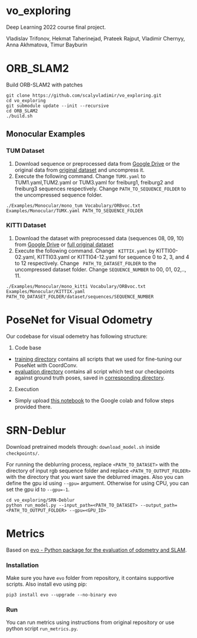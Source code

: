 # vo_exploring

Deep Learning 2022 course final project.

Vladislav Trifonov, Hekmat Taherinejad, Prateek Rajput, Vladimir Chernyy, Anna Akhmatova, Timur Bayburin

# ORB_SLAM2
Build ORB-SLAM2 with patches

```
git clone https://github.com/scalyvladimir/vo_exploring.git
cd vo_exploring
git submodule update --init --recursive
cd ORB_SLAM2
./build.sh
```

## Monocular Examples
### TUM Dataset

1. Download sequence or preprocessed data from [Google Drive](https://drive.google.com/drive/folders/1QeJDDLN49xqxn-m0-DE3OGkfm-1Q7DKE?usp=sharing) or the original data from [original dataset](http://vision.in.tum.de/data/datasets/rgbd-dataset/download) and uncompress it.
2. Execute the following command. Change ```TUMX.yaml``` to TUM1.yaml,TUM2.yaml or TUM3.yaml for freiburg1, freiburg2 and freiburg3 sequences respectively. Change ```PATH_TO_SEQUENCE_FOLDER``` to the uncompressed sequence folder.

``` ./Examples/Monocular/mono_tum Vocabulary/ORBvoc.txt Examples/Monocular/TUMX.yaml PATH_TO_SEQUENCE_FOLDER ```

### KITTI Dataset

1. Download the dataset with preprocessed data (sequences 08, 09, 10) from [Google Drive](https://drive.google.com/drive/folders/1QeJDDLN49xqxn-m0-DE3OGkfm-1Q7DKE?usp=sharing) or [full original dataset](http://www.cvlibs.net/datasets/kitti/eval_odometry.php)
2. Execute the following command. Change ``` KITTIX.yaml``` by KITTI00-02.yaml, KITTI03.yaml or KITTI04-12.yaml for sequence 0 to 2, 3, and 4 to 12 respectively. Change ``` PATH_TO_DATASET_FOLDER``` to the uncompressed dataset folder. Change ```SEQUENCE_NUMBER``` to 00, 01, 02,.., 11.

``` ./Examples/Monocular/mono_kitti Vocabulary/ORBvoc.txt Examples/Monocular/KITTIX.yaml PATH_TO_DATASET_FOLDER/dataset/sequences/SEQUENCE_NUMBER ```


# PoseNet for Visual Odometry

Our codebase for visual odemetry has following structure:

1. Code base

  - [training directory](DL_VO/scripts) contains all scripts that we used for fine-tuning our PoseNet with CoordConv.
  - [evaluation directory](DL_VO/evaluation) contains all script which test our checkpoints against ground truth poses, saved in [corresponding directory](DL_VO/evaluation/gt_poses).

2. Execution
  - Simply upload [this notebook](DL_VO/run_inference.ipynb) to the Google colab and follow steps provided there.

# SRN-Deblur

Download pretrained models through: ```download_model.sh``` inside ```checkpoints/```.

For running the deblurring process, replace ```<PATH_TO_DATASET>``` with the directory of input rgb sequence folder and replace ```<PATH_TO_OUTPUT_FOLDER>``` with the directory that you want save the deblurred images. Also you can define the gpu id using ```--gpu=``` argument. Otherwise for using CPU, you can set the gpu id to ```--gpu=-1```.
```
cd vo_exploring/SRN-Deblur
python run_model.py --input_path=<PATH_TO_DATASET> --output_path=<PATH_TO_OUTPUT_FOLDER> --gpu=<GPU_ID>
```

# Metrics

Based on [evo - Python package for the evaluation of odometry and SLAM](https://github.com/MichaelGrupp/evo).

### Installation

Make sure you have `evo` folder from repository, it contains supportive scripts. Also install evo using pip:
```
pip3 install evo --upgrade --no-binary evo
```

### Run

You can run metrics using instructions from original repository or use python script `run_metrics.py`.

